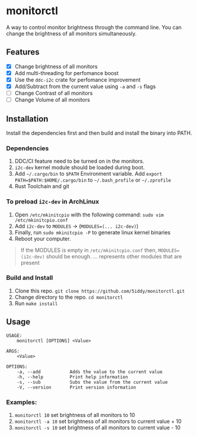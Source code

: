 # monitorctl
A way to control monitor brightness through the command line. You can change the brightness of all monitors simultaneously.

## Features
- [X] Change brightness of all monitors 
- [X] Add multi-threading for perfomance boost
- [X] Use the `ddc-i2c` crate for perfomance improvement
- [X] Add/Subtract from the current value using `-a` and `-s` flags
- [ ] Change Contrast of all monitors
- [ ] Change Volume of all monitors 

## Installation
Install the dependencies first and then build and install the binary into PATH.

### Dependencies
1. DDC/CI feature need to be turned on in the monitors.
2. `i2c-dev` kernel module should be loaded during boot.
3. Add `~/.cargo/bin` to `$PATH` Environment variable.
Add `export PATH=$PATH:$HOME/.cargo/bin` to `~/.bash_profile` or `~/.zprofile` 
4. Rust Toolchain and git

###

### To preload `i2c-dev` in ArchLinux
1. Open `/etc/mkinitcpio` with the following command: `sudo vim /etc/mkinitcpio.conf`
2. Add `i2c-dev` to `MODULES` -> (`MODULES=(... i2c-dev)`)
3. Finally, run `sudo mkinitcpio -P` to generate linux kernel binaries
4. Reboot your computer.

>If the MODULES is empty in `/etc/mkinitcpio.conf` then, `MODULES=(i2c-dev)` should be enough.
> ... represents other modules that are present
    
### Build and Install
1. Clone this repo. `git clone https://github.com/5iddy/monitorctl.git`
2. Change directory to the repo. `cd monitorctl`
3. Run `make install`

## Usage
```
USAGE:
    monitorctl [OPTIONS] <Value>

ARGS:
    <Value>    

OPTIONS:
    -a, --add           Adds the value to the current value
    -h, --help          Print help information
    -s, --sub           Subs the value from the current value
    -V, --version       Print version information
```
### Examples:
1. `monitorctl 10` set brightness of all monitors to 10
2. `monitorctl -a 10` set brightness of all monitors to current value + 10
3. `monitorctl -s 10` set brightness of all monitors to current value - 10
